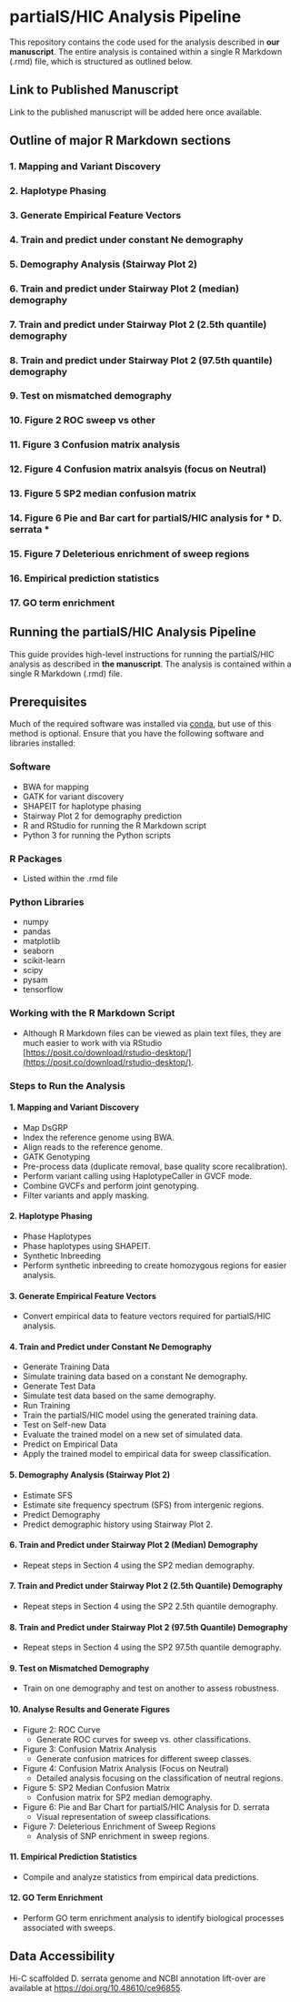 # partialS/HIC Analysis Pipeline
This repository contains the code used for the analysis described in **our manuscript**. The entire analysis is contained within a single R Markdown (.rmd) file, which is structured as outlined below.

## Link to Published Manuscript
Link to the published manuscript will be added here once available.

## Outline of major R Markdown sections
### 1. Mapping and Variant Discovery
### 2. Haplotype Phasing
### 3. Generate Empirical Feature Vectors
### 4. Train and predict under constant Ne demography
### 5. Demography Analysis (Stairway Plot 2)
### 6. Train and predict under Stairway Plot 2 (median) demography
### 7. Train and predict under Stairway Plot 2 (2.5th quantile) demography
### 8. Train and predict under Stairway Plot 2 (97.5th quantile) demography
### 9. Test on mismatched demography
### 10. Figure 2 ROC sweep vs other
### 11. Figure 3 Confusion matrix analysis
### 12. Figure 4 Confusion matrix analsyis (focus on Neutral)
### 13. Figure 5 SP2 median confusion matrix
### 14. Figure 6 Pie and Bar cart for partialS/HIC analysis for * D. serrata *
### 15. Figure 7 Deleterious enrichment of sweep regions
### 16. Empirical prediction statistics
### 17. GO term enrichment

## Running the partialS/HIC Analysis Pipeline
This guide provides high-level instructions for running the partialS/HIC analysis as described in **the manuscript**. The analysis is contained within a single R Markdown (.rmd) file.

## Prerequisites
Much of the required software was installed via [conda](https://docs.anaconda.com/miniconda/miniconda-install/), but use of this method is optional. Ensure that you have the following software and libraries installed:

### Software
- BWA for mapping
- GATK for variant discovery
- SHAPEIT for haplotype phasing
- Stairway Plot 2 for demography prediction
- R and RStudio for running the R Markdown script
- Python 3 for running the Python scripts

### R Packages
- Listed within the .rmd file

### Python Libraries
- numpy
- pandas
- matplotlib
- seaborn
- scikit-learn
- scipy
- pysam
- tensorflow

### Working with the R Markdown Script
- Although R Markdown files can be viewed as plain text files, they are much easier to work with via RStudio [https://posit.co/download/rstudio-desktop/](https://posit.co/download/rstudio-desktop/).

### Steps to Run the Analysis
#### 1. Mapping and Variant Discovery
- Map DsGRP
- Index the reference genome using BWA.
- Align reads to the reference genome.
- GATK Genotyping
- Pre-process data (duplicate removal, base quality score recalibration).
- Perform variant calling using HaplotypeCaller in GVCF mode.
- Combine GVCFs and perform joint genotyping.
- Filter variants and apply masking.
#### 2. Haplotype Phasing
- Phase Haplotypes
- Phase haplotypes using SHAPEIT.
- Synthetic Inbreeding
- Perform synthetic inbreeding to create homozygous regions for easier analysis.
#### 3. Generate Empirical Feature Vectors
- Convert empirical data to feature vectors required for partialS/HIC analysis.
#### 4. Train and Predict under Constant Ne Demography
- Generate Training Data
- Simulate training data based on a constant Ne demography.
- Generate Test Data
- Simulate test data based on the same demography.
- Run Training
- Train the partialS/HIC model using the generated training data.
- Test on Self-new Data
- Evaluate the trained model on a new set of simulated data.
- Predict on Empirical Data
- Apply the trained model to empirical data for sweep classification.
#### 5. Demography Analysis (Stairway Plot 2)
- Estimate SFS
- Estimate site frequency spectrum (SFS) from intergenic regions.
- Predict Demography
- Predict demographic history using Stairway Plot 2.
#### 6. Train and Predict under Stairway Plot 2 (Median) Demography
- Repeat steps in Section 4 using the SP2 median demography.
#### 7. Train and Predict under Stairway Plot 2 (2.5th Quantile) Demography
- Repeat steps in Section 4 using the SP2 2.5th quantile demography.
#### 8. Train and Predict under Stairway Plot 2 (97.5th Quantile) Demography
- Repeat steps in Section 4 using the SP2 97.5th quantile demography.
#### 9. Test on Mismatched Demography
- Train on one demography and test on another to assess robustness.
#### 10. Analyse Results and Generate Figures
- Figure 2: ROC Curve
  - Generate ROC curves for sweep vs. other classifications.
- Figure 3: Confusion Matrix Analysis
  - Generate confusion matrices for different sweep classes.
- Figure 4: Confusion Matrix Analysis (Focus on Neutral)
  - Detailed analysis focusing on the classification of neutral regions.
- Figure 5: SP2 Median Confusion Matrix
  - Confusion matrix for SP2 median demography.
- Figure 6: Pie and Bar Chart for partialS/HIC Analysis for D. serrata
  - Visual representation of sweep classifications.
- Figure 7: Deleterious Enrichment of Sweep Regions
  - Analysis of SNP enrichment in sweep regions.
#### 11. Empirical Prediction Statistics
- Compile and analyze statistics from empirical data predictions.
#### 12. GO Term Enrichment
- Perform GO term enrichment analysis to identify biological processes associated with sweeps.

## Data Accessibility
Hi-C scaffolded D. serrata genome and NCBI annotation lift-over are available at https://doi.org/10.48610/ce96855.
